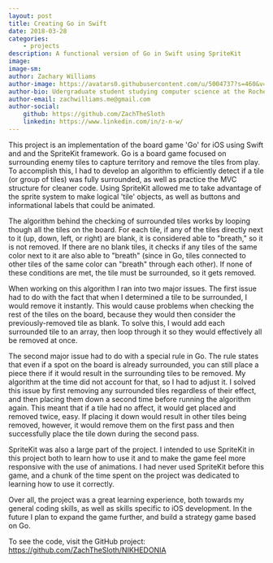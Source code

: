 ```yaml
---
layout: post
title: Creating Go in Swift
date: 2018-03-28
categories:
	- projects
description: A functional version of Go in Swift using SpriteKit
image: 
image-sm: 
author: Zachary Williams
author-image: https://avatars0.githubusercontent.com/u/5004737?s=460&v=4
author-bio: Udergraduate student studying computer science at the Rochester Institute of Technology. I specialize in web & app development, as well as user experience design.
author-email: zachwilliams.me@gmail.com
author-social:
	github: https://github.com/ZachTheSloth
	linkedin: https://www.linkedin.com/in/z-n-w/
---
```


This project is an implementation of the board game 'Go' for iOS using Swift and and the SpriteKit framework. Go is a board game focused on surrounding enemy tiles to capture territory and remove the tiles from play. To accomplish this, I had to develop an algorithm to efficiently detect if a tile (or group of tiles) was fully surrounded, as well as practice the MVC structure for cleaner code. Using SpriteKit allowed me to take advantage of the sprite system to make logical 'tile' objects, as well as buttons and informational labels that could be animated.

The algorithm behind the checking of surrounded tiles works by looping though all the tiles on the board. For each tile, if any of the tiles directly next to it (up, down, left, or right) are blank, it is considered able to "breath," so it is not removed. If there are no blank tiles, it checks if any tiles of the same color next to it are also able to "breath" (since in Go, tiles connected to other tiles of the same color can "breath" through each other). If none of these conditions are met, the tile must be surrounded, so it gets removed.

When working on this algorithm I ran into two major issues. The first issue had to do with the fact that when I determined a tile to be surrounded, I would remove it instantly. This would cause problems when checking the rest of the tiles on the board, because they would then consider the previously-removed tile as blank. To solve this, I would add each surrounded tile to an array, then loop through it so they would effectively all be removed at once.

The second major issue had to do with a special rule in Go. The rule states that even if a spot on the board is already surrounded, you can still place a piece there if it would result in the surrounding tiles to be removed. My algorithm at the time did not account for that, so I had to adjust it. I solved this issue by first removing any surrounded tiles regardless of their effect, and then placing them down a second time before running the algorithm again. This meant that if a tile had no affect, it would get placed and removed twice, easy. If placing it down would result in other tiles being removed, however, it would remove them on the first pass and then successfully place the tile down during the second pass.

SpriteKit was also a large part of the project. I intended to use SpriteKit in this project both to learn how to use it and to make the game feel more responsive with the use of animations. I had never used SpriteKit before this game, and a chunk of the time spent on the project was dedicated to learning how to use it correctly.

Over all, the project was a great learning experience, both towards my general coding skills, as well as skills specific to iOS development. In the future I plan to expand the game further, and build a strategy game based on Go.

To see the code, visit the GitHub project: https://github.com/ZachTheSloth/NIKHEDONIA
